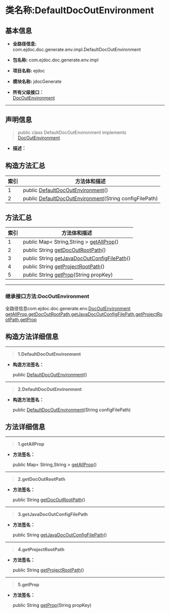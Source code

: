 # 类名称:DefaultDocOutEnvironment

## 基本信息

* **全路径信息:** com.ejdoc.doc.generate.env.impl.DefaultDocOutEnvironment
* **包名称:** com.ejdoc.doc.generate.env.impl
* **项目名称:** ejdoc
* **模块名称:** jdocGenerate






* **所有父级接口：**  
[DocOutEnvironment](/jdocGenerate/com/ejdoc/doc/generate/env/DocOutEnvironment.md)


---

## 声明信息
> public class DefaultDocOutEnvironment   implements [DocOutEnvironment](/jdocGenerate/com/ejdoc/doc/generate/env/DocOutEnvironment.md)   


* **描述：** 

  







## 构造方法汇总

|   索引  |    方法体和描述   |
| ---- | ---- |
|1|public  [DefaultDocOutEnvironment](#innerlink-defaultdocoutenvironment)()   <br/>|
|2|public  [DefaultDocOutEnvironment](#innerlink-defaultdocoutenvironment-javalangstring)(String configFilePath)   <br/>|

## 方法汇总

|   索引  |    方法体和描述   |
| ---- | ---- |
|1|public Map< String,String > [getAllProp](#innerlink-getallprop)()   <br/>|
|2|public String [getDocOutRootPath](#innerlink-getdocoutrootpath)()   <br/>|
|3|public String [getJavaDocOutConfigFilePath](#innerlink-getjavadocoutconfigfilepath)()   <br/>|
|4|public String [getProjectRootPath](#innerlink-getprojectrootpath)()   <br/>|
|5|public String [getProp](#innerlink-getprop-javalangstring)(String propKey)   <br/>|




---
### 继承接口方法:DocOutEnvironment

全路径信息com.ejdoc.doc.generate.env.[DocOutEnvironment](/jdocGenerate/com/ejdoc/doc/generate/env/DocOutEnvironment.md)  
[getAllProp](/jdocGenerate/com/ejdoc/doc/generate/env/DocOutEnvironment.md#getAllProp),[getDocOutRootPath](/jdocGenerate/com/ejdoc/doc/generate/env/DocOutEnvironment.md#getDocOutRootPath),[getJavaDocOutConfigFilePath](/jdocGenerate/com/ejdoc/doc/generate/env/DocOutEnvironment.md#getJavaDocOutConfigFilePath),[getProjectRootPath](/jdocGenerate/com/ejdoc/doc/generate/env/DocOutEnvironment.md#getProjectRootPath),[getProp](/jdocGenerate/com/ejdoc/doc/generate/env/DocOutEnvironment.md#getProp-javalangstring)



## 构造方法详细信息

---
> **1.<span id="innerlink-defaultdocoutenvironment">DefaultDocOutEnvironment</span>**

* **构造方法签名：** 

  public  [DefaultDocOutEnvironment](#defaultdocoutenvironment)()   






---
> **2.<span id="innerlink-defaultdocoutenvironment-javalangstring">DefaultDocOutEnvironment</span>**

* **构造方法签名：** 

  public  [DefaultDocOutEnvironment](#defaultdocoutenvironment-javalangstring)(String configFilePath)   







## 方法详细信息

---
> **1.<span id="innerlink-getallprop">getAllProp</span>**

* **方法签名：** 

  public Map< String,String > [getAllProp](#getallprop)()   







---
> **2.<span id="innerlink-getdocoutrootpath">getDocOutRootPath</span>**

* **方法签名：** 

  public String [getDocOutRootPath](#getdocoutrootpath)()   







---
> **3.<span id="innerlink-getjavadocoutconfigfilepath">getJavaDocOutConfigFilePath</span>**

* **方法签名：** 

  public String [getJavaDocOutConfigFilePath](#getjavadocoutconfigfilepath)()   







---
> **4.<span id="innerlink-getprojectrootpath">getProjectRootPath</span>**

* **方法签名：** 

  public String [getProjectRootPath](#getprojectrootpath)()   







---
> **5.<span id="innerlink-getprop-javalangstring">getProp</span>**

* **方法签名：** 

  public String [getProp](#getprop-javalangstring)(String propKey)   







